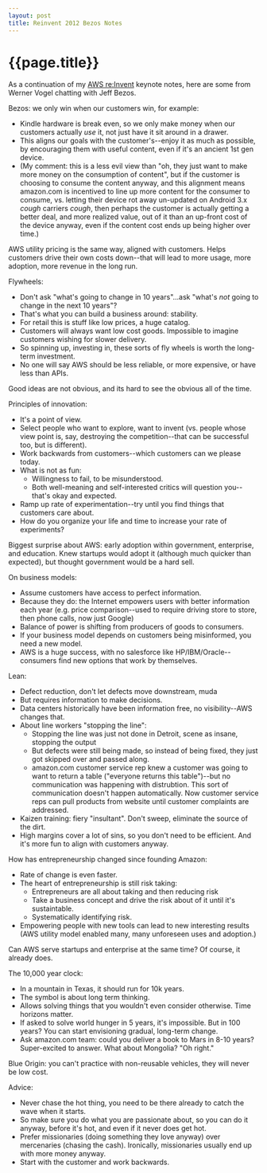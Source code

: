 ```yaml
---
layout: post
title: Reinvent 2012 Bezos Notes
---
```


{{page.title}}
==============

As a continuation of my [AWS re:Invent](https://reinvent.awsevents.com/) keynote notes, here are some from Werner Vogel chatting with Jeff Bezos.

Bezos: we only win when our customers win, for example:

* Kindle hardware is break even, so we only make money when our customers actually *use* it, not just have it sit around in a drawer.
* This aligns our goals with the customer's--enjoy it as much as possible, by encouraging them with useful content, even if it's an ancient 1st gen device.
* (My comment: this is a less evil view than "oh, they just want to make more money on the consumption of content", but if the customer is choosing to consume the content anyway, and this alignment means amazon.com is incentived to line up more content for the consumer to consume, vs. letting their device rot away un-updated on Android 3.x *cough* carriers *cough*, then perhaps the customer is actually getting a better deal, and more realized value, out of it than an up-front cost of the device anyway, even if the content cost ends up being higher over time.)

AWS utility pricing is the same way, aligned with customers. Helps customers drive their own costs down--that will lead to more usage, more adoption, more revenue in the long run.

Flywheels:

* Don't ask "what's going to change in 10 years"...ask "what's *not* going to change in the next 10 years"?
* That's what you can build a business around: stability.
* For retail this is stuff like low prices, a huge catalog.
* Customers will always want low cost goods. Impossible to imagine customers wishing for slower delivery.
* So spinning up, investing in, these sorts of fly wheels is worth the long-term investment.
* No one will say AWS should be less reliable, or more expensive, or have less than APIs.

Good ideas are not obvious, and its hard to see the obvious all of the time.

Principles of innovation:

* It's a point of view.
* Select people who want to explore, want to invent (vs. people whose view point is, say, destroying the competition--that can be successful too, but is different).
* Work backwards from customers--which customers can we please today.
* What is not as fun:
  * Willingness to fail, to be misunderstood.
  * Both well-meaning and self-interested critics will question you--that's okay and expected.
* Ramp up rate of experimentation--try until you find things that customers care about.
* How do you organize your life and time to increase your rate of experiments?

Biggest surprise about AWS: early adoption within government, enterprise, and education. Knew startups would adopt it (although much quicker than expected), but thought government would be a hard sell.

On business models:

* Assume customers have access to perfect information.
* Because they do: the Internet empowers users with better information each year (e.g. price comparison--used to require driving store to store, then phone calls, now just Google)
* Balance of power is shifting from producers of goods to consumers.
* If your business model depends on customers being misinformed, you need a new model.
* AWS is a huge success, with no salesforce like HP/IBM/Oracle--consumers find new options that work by themselves.

Lean:

* Defect reduction, don't let defects move downstream, muda
* But requires information to make decisions.
* Data centers historically have been information free, no visibility--AWS changes that.
* About line workers "stopping the line":
  * Stopping the line was just not done in Detroit, scene as insane, stopping the output
  * But defects were still being made, so instead of being fixed, they just got skipped over and passed along.
  * amazon.com customer service rep knew a customer was going to want to return a table ("everyone returns this table")--but no communication was happening with distrubtion. This sort of communication doesn't happen automatically. Now customer service reps can pull products from website until customer complaints are addressed.
* Kaizen training: fiery "insultant". Don't sweep, eliminate the source of the dirt.
* High margins cover a lot of sins, so you don't need to be efficient. And it's more fun to align with customers anyway.

How has entrepreneurship changed since founding Amazon:

* Rate of change is even faster.
* The heart of entrepreneurship is still risk taking:
  * Entrepreneurs are all about taking and then reducing risk
  * Take a business concept and drive the risk about of it until it's sustaintable.
  * Systematically identifying risk.
* Empowering people with new tools can lead to new interesting results (AWS utility model enabled many, many unforeseen uses and adoption.)

Can AWS serve startups and enterprise at the same time? Of course, it already does.

The 10,000 year clock:

* In a mountain in Texas, it should run for 10k years.
* The symbol is about long term thinking.
* Allows solving things that you wouldn't even consider otherwise. Time horizons matter.
* If asked to solve world hunger in 5 years, it's impossible. But in 100 years? You can start envisioning gradual, long-term change.
* Ask amazon.com team: could you deliver a book to Mars in 8-10 years? Super-excited to answer. What about Mongolia? "Oh right."

Blue Origin: you can't practice with non-reusable vehicles, they will never be low cost.

Advice:

* Never chase the hot thing, you need to be there already to catch the wave when it starts.
* So make sure you do what you are passionate about, so you can do it anyway, before it's hot, and even if it never does get hot.
* Prefer missionaries (doing something they love anyway) over mercenaries (chasing the cash). Ironically, missionaries usually end up with more money anyway.
* Start with the customer and work backwards.

